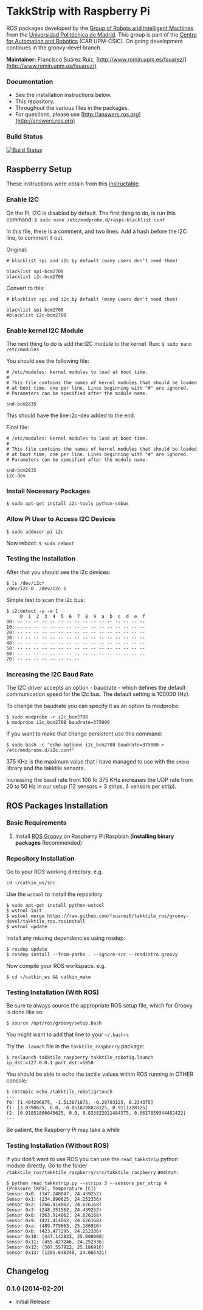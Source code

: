 TakkStrip with Raspberry Pi
==================

ROS packages developed by the [Group of Robots and Intelligent Machines](http://www.romin.upm.es/) from the [Universidad Politécnica de Madrid](http://www.upm.es/internacional). This group is part of the [Centre for Automation and Robotics](http://www.car.upm-csic.es/) (CAR UPM-CSIC). On going development continues in the groovy-devel branch.

**Maintainer:** Francisco Suárez Ruiz, [http://www.romin.upm.es/fsuarez/](http://www.romin.upm.es/fsuarez/)

### Documentation

  * See the installation instructions below.
  * This repository.
  * Throughout the various files in the packages.
  * For questions, please use [http://answers.ros.org](http://answers.ros.org)

### Build Status

[![Build Status](https://travis-ci.org/fsuarez6/takktile_ros.png?branch=groovy-devel)](https://travis-ci.org/fsuarez6/takktile_ros)

## Raspberry Setup

These instructions were obtain from this [instructable](http://www.instructables.com/id/Raspberry-Pi-I2C-Python/).

### Enable I2C


On the Pi, I2C is disabled by default. The first thing to do, is run this command: 
`$ sudo nano /etc/modprobe.d/raspi-blacklist.conf` 

In this file, there is a comment, and two lines. Add a hash before the I2C line, to comment it out.

Original:
```
# blacklist spi and i2c by default (many users don't need them)

blacklist spi-bcm2708
blacklist i2c-bcm2708
``` 

Convert to this:
```
# blacklist spi and i2c by default (many users don't need them)

blacklist spi-bcm2708
#blacklist i2c-bcm2708
``` 

### Enable kernel I2C Module

The next thing to do is add the I2C module to the kernel. Run:
`$ sudo nano /etc/modules`

You should see the following file:
```
# /etc/modules: kernel modules to load at boot time.
#
# This file contains the names of kernel modules that should be loaded
# at boot time, one per line. Lines beginning with "#" are ignored.
# Parameters can be specified after the module name.

snd-bcm2835
``` 
This should have the line i2c-dev added to the end.

Final file:
```
# /etc/modules: kernel modules to load at boot time.
#
# This file contains the names of kernel modules that should be loaded
# at boot time, one per line. Lines beginning with "#" are ignored.
# Parameters can be specified after the module name.

snd-bcm2835
i2c-dev
``` 
### Install Necessary Packages

`$ sudo apt-get install i2c-tools python-smbus`

### Allow Pi User to Access I2C Devices

`$ sudo adduser pi i2c`

Now reboot:
`$ sudo reboot`

### Testing the Installation

After that you should see the i2c devices:
```
$ ls /dev/i2c*
/dev/i2c-0	/dev/i2c-1
``` 
Simple test to scan the i2c bus:
```
$ i2cdetect -y -a 1
     0  1  2  3  4  5  6  7  8  9  a  b  c  d  e  f
00: -- -- -- -- -- -- -- -- -- -- -- -- -- -- -- -- 
10: -- -- -- -- -- -- -- -- -- -- -- -- -- -- -- -- 
20: -- -- -- -- -- -- -- -- -- -- -- -- -- -- -- -- 
30: -- -- -- -- -- -- -- -- -- -- -- -- -- -- -- -- 
40: -- -- -- -- -- -- -- -- -- -- -- -- -- -- -- -- 
50: -- -- -- -- -- -- -- -- -- -- -- -- -- -- -- -- 
60: -- -- -- -- -- -- -- -- -- -- -- -- -- -- -- -- 
70: -- -- -- -- -- -- -- --
``` 

### Increasing the I2C Baud Rate

The I2C driver accepts an option - baudrate - which defines the default communication speed for the i2c bus. The default setting is 100000 (Hz).

To change the baudrate you can specify it as an option to modprobe:
``` 
$ sudo modprobe -r i2c_bcm2708
$ modprobe i2c_bcm2708 baudrate=375000
```  

If you want to make that change persistent use this command:
```  
$ sudo bash -c "echo options i2c_bcm2708 baudrate=375000 > /etc/modprobe.d/i2c.conf"
```  

375 KHz is the maximum value that I have managed to use with the `smbus` library and the takktile sensors.

Increasing the baud rate from 100 to 375 KHz increases the UDP rate from 20 to 50 Hz in our setup (12 sensors = 3 strips, 4 sensors per strip).

## ROS Packages Installation

### Basic Requirements

  1. Install [ROS Groovy](http://wiki.ros.org/groovy/Installation/Raspbian) on Raspberry PI/Raspbian (**Installing binary packages** Recommended)

### Repository Installation

Go to your ROS working directory. e.g.
```
cd ~/catkin_ws/src
``` 
Use the `wstool` to install the repository
```
$ sudo apt-get install python-wstool
$ wstool init .
$ wstool merge https://raw.github.com/fsuarez6/takktile_ros/groovy-devel/takktile_ros.rosinstall
$ wstool update
``` 
Install any missing dependencies using rosdep:
```
$ rosdep update
$ rosdep install --from-paths . --ignore-src --rosdistro groovy
``` 
Now compile your ROS workspace. e.g.
```
$ cd ~/catkin_ws && catkin_make
``` 

### Testing Installation (With ROS)

Be sure to always source the appropriate ROS setup file, which for Groovy is done like so:
```
$ source /opt/ros/groovy/setup.bash
``` 
You might want to add that line to your `~/.bashrc`

Try the `.launch` file in the `takktile_raspberry` package:
```
$ roslaunch takktile_raspberry takktile_robotiq.launch ip_dst:=127.0.0.1 port_dst:=5050
``` 

You should be able to echo the tactile values within ROS running in OTHER console:
```
$ rostopic echo /takktile_robotiq/touch
---
f0: [1.404296875, -1.513671875, -0.20703125, 0.234375]
f1: [3.0390625, 0.0, -0.0518798828125, 0.9111328125]
f2: [0.91851806640625, 0.0, 0.823822021484375, 0.6637859344482422]
---
``` 

Be patient, the Raspberry Pi may take a while

### Testing Installation (Without ROS)

If you don't want to use ROS you can use the `read_takkstrip` python module directly. Go to the folder `/takktile_ros/takktile_raspberry/src/takktile_raspberry` and run:

```
$ python read_takkstrip.py --strips 3 --sensors_per_strip 4
(Pressure [KPa], Temperature [C])
Sensor 0x0: (347.248047, 24.439252)
Sensor 0x1: (234.890625, 24.252336)
Sensor 0x2: (266.414062, 24.626168)
Sensor 0x3: (248.351562, 24.439252)
Sensor 0x8: (363.914062, 24.626168)
Sensor 0x9: (421.414062, 24.626168)
Sensor 0xa: (489.779663, 25.186916)
Sensor 0xb: (423.477295, 24.252336)
Sensor 0x10: (447.142822, 25.000000)
Sensor 0x11: (455.427246, 24.252336)
Sensor 0x12: (507.557922, 25.186916)
Sensor 0x13: (1201.648240, 24.065421)
``` 

## Changelog

### 0.1.0 (2014-02-20)
* Initial Release

